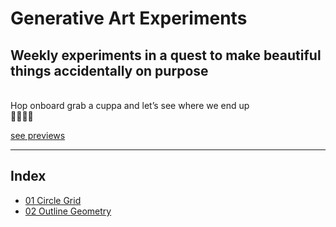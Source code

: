 # Generative Art Experiments
Weekly experiments in a quest to make beautiful things accidentally on purpose
<br>
-
<br>
Hop onboard grab a cuppa and let’s see where we end up
<br>
👩🏻‍💻✨

[see previews](https://www.instagram.com/han_codes/?hl=en)

-------------------------------
## Index

- [01 Circle Grid](https://github.com/hannahleggett/Experiments_GenArt/tree/master/01%20Circle%20Grid)
- [02 Outline Geometry](https://github.com/hannahleggett/Experiments_GenArt/tree/master/02%20Outline%20Geometry)
